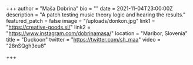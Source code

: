 +++
author = "Maša Dobrina"
bio = ""
date = 2021-11-04T23:00:00Z
description = "A patch testing music theory logic and hearing the results."
featured_patch = false
image = "/uploads/donkon.jpg"
link1 = "https://creative-goods.si/"
link2 = "https://www.instagram.com/dobrinamasa/"
location = "Maribor, Slovenia"
title = "Duckoon"
twitter = "https://twitter.com/sh_maa"
video = "28nSQgh3eu8"

+++
